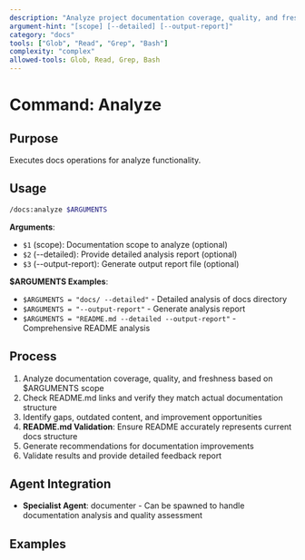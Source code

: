 ```yaml
---
description: "Analyze project documentation coverage, quality, and freshness to identify improvement opportunities"
argument-hint: "[scope] [--detailed] [--output-report]"
category: "docs"
tools: ["Glob", "Read", "Grep", "Bash"]
complexity: "complex"
allowed-tools: Glob, Read, Grep, Bash
---
```


# Command: Analyze

## Purpose

Executes docs operations for analyze functionality.

## Usage

```bash
/docs:analyze $ARGUMENTS
```

**Arguments**:

- `$1` (scope): Documentation scope to analyze (optional)
- `$2` (--detailed): Provide detailed analysis report (optional)
- `$3` (--output-report): Generate output report file (optional)

**$ARGUMENTS Examples**:

- `$ARGUMENTS = "docs/ --detailed"` - Detailed analysis of docs directory
- `$ARGUMENTS = "--output-report"` - Generate analysis report
- `$ARGUMENTS = "README.md --detailed --output-report"` - Comprehensive README analysis

## Process

1. Analyze documentation coverage, quality, and freshness based on $ARGUMENTS scope
2. Check README.md links and verify they match actual documentation structure
3. Identify gaps, outdated content, and improvement opportunities
4. **README.md Validation**: Ensure README accurately represents current docs structure
5. Generate recommendations for documentation improvements
6. Validate results and provide detailed feedback report

## Agent Integration

- **Specialist Agent**: documenter - Can be spawned to handle documentation analysis and quality assessment

## Examples

```bash
